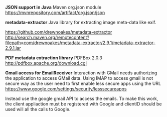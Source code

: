 
**JSON support in Java**
Maven org.json module https://mvnrepository.com/artifact/org.json/json



**metadata-extractor**
Java library for extracting image meta-data like exif.

https://github.com/drewnoakes/metadata-extractor
http://search.maven.org/remotecontent?filepath=com/drewnoakes/metadata-extractor/2.9.1/metadata-extractor-2.9.1.jar


**PDF metadata extraction library**
PDFBox 2.0.3 http://pdfbox.apache.org/download.cgi


**Gmail access for EmailReceiver**
Interaction with GMail needs authorizing the application to access GMail data.
Using IMAP to access gmail is not secure way as the user need to first enable less secure apps using the URL 
https://www.google.com/settings/security/lesssecureapps

Instead use the google gmail API to access the emails. To make this work, the client appliaction must be registered with Google and clientID should be used will all the calls to Google.